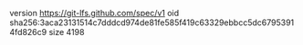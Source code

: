 version https://git-lfs.github.com/spec/v1
oid sha256:3aca23131514c7dddcd974de81fe585f419c63329ebbcc5dc67953914fd826c9
size 4198
